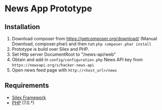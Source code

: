 News App Prototype
=====================

Installation
------------

1. Download composer from https://getcomposer.org/download/ (Manual Download, composer.phar) 
   and then run `php composer.phar install`
2. Prototype is build over Silex and PHP.
3. Set Http server DocumentRoot to "<htdocs-folder-path>/news-api/web"
4. Obtain and add in `config/configuration.php` News API key from `https://newsapi.org/s/hacker-news-api`
5. Open news feed page with `http://<host_url>/news`

Requirements
------------

* [Silex Framework](https://silex.symfony.com/)
* [PHP](https://secure.php.net/downloads.php) (7.0.*)